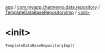 [app](../../index.md) / [com.myapp.chatmemo.data.repository](../index.md) / [TemplateDataBaseRepositoryImp](index.md) / [&lt;init&gt;](./-init-.md)

# &lt;init&gt;

`TemplateDataBaseRepositoryImp()`